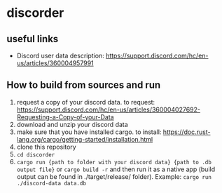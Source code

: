 # discorder

## useful links
- Discord user data description: https://support.discord.com/hc/en-us/articles/360004957991

## How to build from sources and run
1. request a copy of your discord data. to request: https://support.discord.com/hc/en-us/articles/360004027692-Requesting-a-Copy-of-your-Data
2. download and unzip your discord data
3. make sure that you have installed cargo. to install: https://doc.rust-lang.org/cargo/getting-started/installation.html
4. clone this repository
5. `cd discorder`
6. `cargo run {path to folder with your discord data} {path to .db output file}` or `cargo build -r` and then run it as a native app (build output can be found in ./target/release/ folder). Example: `cargo run ./discord-data data.db`
